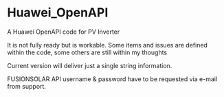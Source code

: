 # Huawei_OpenAPI
A Huawei OpenAPI code for PV Inverter

It is not fully ready but is workable.
Some items and issues are defined within the code, some others are still within my thoughts

Current version will deliver just a single string information.


FUSIONSOLAR API username & password have to be requested via e-mail from support.
